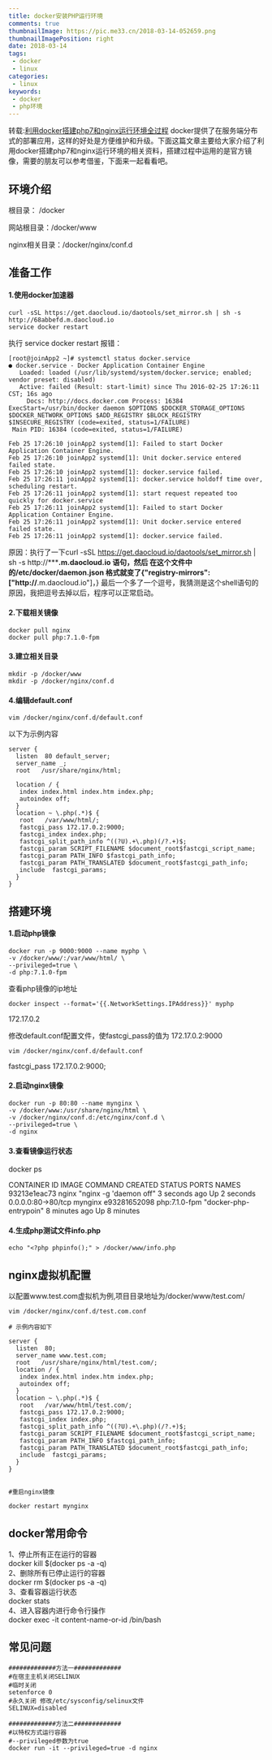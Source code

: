 ```yaml
---
title: docker安装PHP运行环境
comments: true
thumbnailImage: https://pic.me33.cn/2018-03-14-052659.png
thumbnailImagePosition: right
date: 2018-03-14
tags:
 - docker
 - linux
categories:
 - linux
keywords:
 - docker
 - php环境
---
```


转载:[利用docker搭建php7和nginx运行环境全过程](http://www.jb51.net/article/113296.htm)
docker提供了在服务端分布式的部署应用，这样的好处是方便维护和升级。下面这篇文章主要给大家介绍了利用docker搭建php7和nginx运行环境的相关资料，搭建过程中运用的是官方镜像，需要的朋友可以参考借鉴，下面来一起看看吧。

<!-- excerpt -->
<!-- toc -->

## 环境介绍

根目录： /docker

网站根目录：/docker/www

nginx相关目录：/docker/nginx/conf.d

## 准备工作

#### 1.使用docker加速器
```
curl -sSL https://get.daocloud.io/daotools/set_mirror.sh | sh -s http://68abbefd.m.daocloud.io
service docker restart
```
执行 service docker restart 报错：
```
[root@joinApp2 ~]# systemctl status docker.service
● docker.service - Docker Application Container Engine
   Loaded: loaded (/usr/lib/systemd/system/docker.service; enabled; vendor preset: disabled)
   Active: failed (Result: start-limit) since Thu 2016-02-25 17:26:11 CST; 16s ago
     Docs: http://docs.docker.com Process: 16384 ExecStart=/usr/bin/docker daemon $OPTIONS $DOCKER_STORAGE_OPTIONS $DOCKER_NETWORK_OPTIONS $ADD_REGISTRY $BLOCK_REGISTRY $INSECURE_REGISTRY (code=exited, status=1/FAILURE)
 Main PID: 16384 (code=exited, status=1/FAILURE)

Feb 25 17:26:10 joinApp2 systemd[1]: Failed to start Docker Application Container Engine.
Feb 25 17:26:10 joinApp2 systemd[1]: Unit docker.service entered failed state.
Feb 25 17:26:10 joinApp2 systemd[1]: docker.service failed.
Feb 25 17:26:11 joinApp2 systemd[1]: docker.service holdoff time over, scheduling restart.
Feb 25 17:26:11 joinApp2 systemd[1]: start request repeated too quickly for docker.service
Feb 25 17:26:11 joinApp2 systemd[1]: Failed to start Docker Application Container Engine.
Feb 25 17:26:11 joinApp2 systemd[1]: Unit docker.service entered failed state.
Feb 25 17:26:11 joinApp2 systemd[1]: docker.service failed.

```

原因：执行了一下curl -sSL https://get.daocloud.io/daotools/set_mirror.sh | sh -s http://*******.m.daocloud.io 语句，然后 在这个文件中的/etc/docker/daemon.json 格式就变了{"registry-mirrors": ["http://****.m.daocloud.io"]，} 最后一个多了一个逗号，我猜测是这个shell语句的原因，我把逗号去掉以后，程序可以正常启动。

#### 2.下载相关镜像
```shell
docker pull nginx
docker pull php:7.1.0-fpm
```

#### 3.建立相关目录
```shell
mkdir -p /docker/www
mkdir -p /docker/nginx/conf.d
```
#### 4.编辑default.conf
```shell
vim /docker/nginx/conf.d/default.conf
```
以下为示例内容
```
server {
  listen  80 default_server;
  server_name _;
  root   /usr/share/nginx/html;

  location / {
   index index.html index.htm index.php;
   autoindex off;
  }
  location ~ \.php(.*)$ {
   root   /var/www/html/;
   fastcgi_pass 172.17.0.2:9000;
   fastcgi_index index.php;
   fastcgi_split_path_info ^((?U).+\.php)(/?.+)$;
   fastcgi_param SCRIPT_FILENAME $document_root$fastcgi_script_name;
   fastcgi_param PATH_INFO $fastcgi_path_info;
   fastcgi_param PATH_TRANSLATED $document_root$fastcgi_path_info;
   include  fastcgi_params;
  }
}
```
## 搭建环境
#### 1.启动php镜像
```shell
docker run -p 9000:9000 --name myphp \
-v /docker/www/:/var/www/html/ \
--privileged=true \
-d php:7.1.0-fpm
```
查看php镜像的ip地址

`docker inspect --format='{{.NetworkSettings.IPAddress}}' myphp`

172.17.0.2

修改default.conf配置文件，使fastcgi_pass的值为 172.17.0.2:9000

`vim /docker/nginx/conf.d/default.conf`

fastcgi_pass 172.17.0.2:9000;

#### 2.启动nginx镜像
```shell
docker run -p 80:80 --name mynginx \
-v /docker/www:/usr/share/nginx/html \
-v /docker/nginx/conf.d:/etc/nginx/conf.d \
--privileged=true \
-d nginx
```
#### 3.查看镜像运行状态
docker ps

CONTAINER ID  IMAGE    COMMAND     CREATED    STATUS    PORTS          NAMES
93213e1eac73  nginx    "nginx -g 'daemon off" 3 seconds ago  Up 2 seconds  0.0.0.0:80->80/tcp mynginx
e93281652098  php:7.1.0-fpm  "docker-php-entrypoin" 8 minutes ago  Up 8 minutes 

#### 4.生成php测试文件info.php
`echo "<?php phpinfo();" > /docker/www/info.php`

## nginx虚拟机配置
以配置www.test.com虚拟机为例,项目目录地址为/docker/www/test.com/
```shell
vim /docker/nginx/conf.d/test.com.conf

# 示例内容如下

server {
  listen  80;
  server_name www.test.com;
  root   /usr/share/nginx/html/test.com/;
  location / {
   index index.html index.htm index.php;
   autoindex off;
  }
  location ~ \.php(.*)$ {
   root   /var/www/html/test.com/;
   fastcgi_pass 172.17.0.2:9000;
   fastcgi_index index.php;
   fastcgi_split_path_info ^((?U).+\.php)(/?.+)$;
   fastcgi_param SCRIPT_FILENAME $document_root$fastcgi_script_name;
   fastcgi_param PATH_INFO $fastcgi_path_info;
   fastcgi_param PATH_TRANSLATED $document_root$fastcgi_path_info;
   include  fastcgi_params;
  }
}


#重启nginx镜像

docker restart mynginx
```
## docker常用命令
1、停止所有正在运行的容器  
docker kill $(docker ps -a -q)  
2、删除所有已停止运行的容器  
docker rm $(docker ps -a -q)  
3、查看容器运行状态  
docker stats  
4、进入容器内进行命令行操作  
docker exec -it content-name-or-id /bin/bash

## 常见问题
```shell
#############方法一#############
#在宿主主机关闭SELINUX
#临时关闭
setenforce 0
#永久关闭 修改/etc/sysconfig/selinux文件
SELINUX=disabled

#############方法二#############
#以特权方式运行容器
#--privileged参数为true
docker run -it --privileged=true -d nginx
```